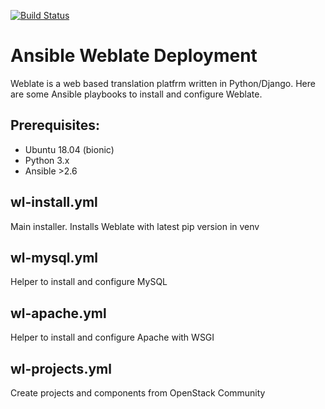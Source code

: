 [![Build Status](https://travis-ci.org/eumel8/ansible-weblate.svg?branch=master)](https://travis-ci.org/eumel8/ansible-weblate)


Ansible Weblate Deployment
==========================

Weblate is a web based translation platfrm written in Python/Django.
Here are some Ansible playbooks to install and configure Weblate.

Prerequisites:
--------------

  - Ubuntu 18.04 (bionic)
  - Python 3.x
  - Ansible >2.6

wl-install.yml  
--------------

Main installer. Installs Weblate with latest pip version in venv

wl-mysql.yml  
------------

Helper to install and configure MySQL

wl-apache.yml  
-------------

Helper to install and configure Apache with WSGI

wl-projects.yml
---------------

Create projects and components from OpenStack Community
